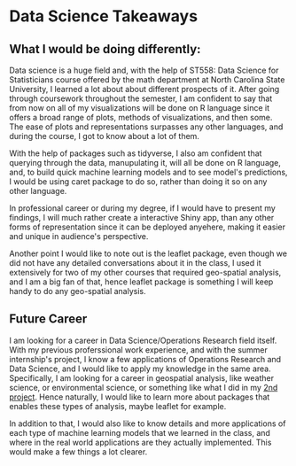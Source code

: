 # Data Science Takeaways

## What I would be doing differently:

Data science is a huge field and, with the help of ST558: Data Science for Statisticians course offered by the math department at North Carolina State University, I learned a lot about about different prospects of it. After going through coursework throughout the semester, I am confident to say that from now on all of my visualizations will be done on R language since it offers a broad range of plots, methods of visualizations, and then some. The ease of plots and representations surpasses any other languages, and during the course, I got to know about a lot of them. 

With the help of packages such as tidyverse, I also am confident that querying through the data, manupulating it, will all be done on R language, and, to build quick machine learning models and to see model's predictions, I would be using caret package to do so, rather than doing it so on any other language.

In professional career or during my degree, if I would have to present my findings, I will much rather create a interactive Shiny app, than any other forms of representation since it can be deployed anyehere, making it easier and unique in audience's perspective.

Another point I would like to note out is the leaflet package, even though we did not have any detailed conversations about it in the class, I used it extensively for two of my other courses that required geo-spatial analysis, and I am a big fan of that, hence leaflet package is something I will keep handy to do any geo-spatial analysis.  


## Future Career  

I am looking for a career in Data Science/Operations Research field itself. With my previous proferssional work experience, and with the summer internship's project, I know a few applications of Operations Research and Data Science, and I would like to apply my knowledge in the same area. Specifically, I am looking for a career in geospatial analysis, like weather science, or environmental science, or something like what I did in my [2nd project](https://sbgadhwala.github.io/ST558_Project2/). Hence naturally, I would like to learn more about packages that enables these types of analysis, maybe leaflet for example. 

In addition to that, I would also like to know details and more applications of each type of machine learning models that we learned in the class, and where in the real world applications are they actually implemented. This would make a few things a lot clearer.
